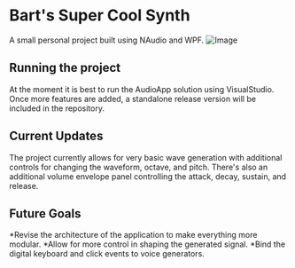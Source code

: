 # Bart's Super Cool Synth

A small personal project built using NAudio and WPF.
![Image](https://github.com/user-attachments/assets/3eb1097c-3282-4b0b-aa51-2c54a66cf464)

## Running the project

At the moment it is best to run the AudioApp solution using VisualStudio. Once more features are added, a standalone release version will be included in the repository. 

## Current Updates

The project currently allows for very basic wave generation with additional controls for changing the waveform, octave, and pitch. There's also an additional volume envelope panel controlling the attack, decay, sustain, and release.

## Future Goals

*Revise the architecture of the application to make everything more modular.
*Allow for more control in shaping the generated signal.
*Bind the digital keyboard and click events to voice generators.

 
